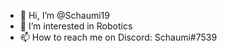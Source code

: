 - 👋 Hi, I’m @Schaumi19
- 👀 I’m interested in Robotics
- 📫 How to reach me on Discord: Schaumi#7539

<!---
Schaumi19/Schaumi19 is a ✨ special ✨ repository because its `README.md` (this file) appears on your GitHub profile.
You can click the Preview link to take a look at your changes.
- 🌱 I’m currently learning ...
- 💞️ I’m looking to collaborate on ...
--->

